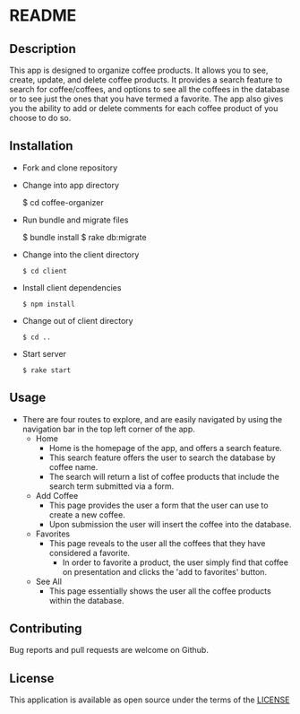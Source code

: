 # README

## Description
This app is designed to organize coffee products. It allows you to see, create, update, and delete coffee
products. It provides a search feature to search for coffee/coffees, and options to see all the coffees
in the database or to see just the ones that you have termed a favorite. The app also gives you the ability
to add or delete comments for each coffee product of you choose to do so.

## Installation

* Fork and clone repository
* Change into app directory

    $ cd coffee-organizer
    
* Run bundle and migrate files

    $ bundle install
    $ rake db:migrate

* Change into the client directory

      $ cd client

* Install client dependencies

      $ npm install

* Change out of client directory

      $ cd ..
* Start server

      $ rake start

## Usage

* There are four routes to explore, and are easily navigated by using the navigation bar
in the top left corner of the app.
  * Home
    * Home is the homepage of the app, and offers a search feature.
    * This search feature offers the user to search the database by coffee name.
    * The search will return a list of coffee products that include the search term submitted via a form.
  * Add Coffee
    * This page provides the user a form that the user can use to create a new coffee.
    * Upon submission the user will insert the coffee into the database.
  * Favorites
    * This page reveals to the user all the coffees that they have considered a favorite.
      * In order to favorite a product, the user simply find that coffee on presentation and clicks
        the 'add to favorites' button.
  * See All
    * This page essentially shows the user all the coffee products within the database.

## Contributing
Bug reports and pull requests are welcome on Github.

## License
This application is available as open source under the terms of the
  <a href="LICENSE">LICENSE</a>
